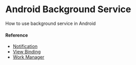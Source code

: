 # Android Background Service #

How to use background service in Android

#### Reference ####
- [Notification](https://developer.android.com/guide/topics/ui/notifiers/notifications)
- [View Binding](https://developer.android.com/topic/libraries/view-binding)
- [Work Manager](https://developer.android.com/topic/libraries/architecture/workmanager/how-to/define-work)
